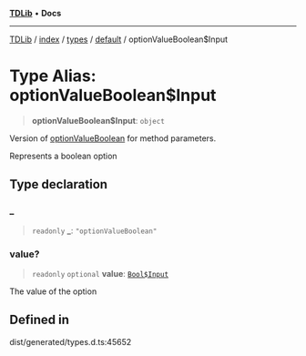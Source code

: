 [**TDLib**](../../../../../../README.md) • **Docs**

***

[TDLib](../../../../../../modules.md) / [index](../../../../../README.md) / [types](../../../README.md) / [default](../README.md) / optionValueBoolean$Input

# Type Alias: optionValueBoolean$Input

> **optionValueBoolean$Input**: `object`

Version of [optionValueBoolean](optionValueBoolean.md) for method parameters.

Represents a boolean option

## Type declaration

### \_

> `readonly` **\_**: `"optionValueBoolean"`

### value?

> `readonly` `optional` **value**: [`Bool$Input`](Bool$Input.md)

The value of the option

## Defined in

dist/generated/types.d.ts:45652
